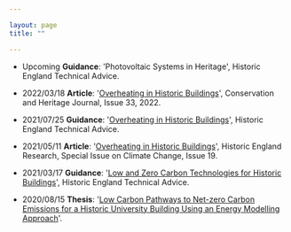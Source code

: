 ```yaml
---

layout: page
title: ""

--- 
```


+ Upcoming  **Guidance**: 'Photovoltaic Systems in Heritage', Historic England Technical Advice.

+ 2022/03/18  **Article**: '[Overheating in Historic Buildings](https://www.paperturn-view.com/?pid=MjM239920)', Conservation and Heritage Journal, Issue 33, 2022.
  
+ 2021/07/25  **Guidance**: '[Overheating in Historic Buildings](https://historicengland.org.uk/advice/technical-advice/energy-efficiency-and-historic-buildings/overheating-historic-buldings/)', Historic England Technical Advice.
    
+ 2021/05/11  **Article**: '[Overheating in Historic Buildings](https://historicengland.org.uk/images-books/publications/historic-england-research-19)', Historic England Research, Special Issue on Climate Change, Issue 19.
    
+ 2021/03/17  **Guidance**: '[Low and Zero Carbon Technologies for Historic Buildings](https://historicengland.org.uk/advice/technical-advice/energy-efficiency-and-historic-buildings/low-and-zero-carbon-technologies/)', Historic England Technical Advice.
    
+ 2020/08/15  **Thesis**: '[Low Carbon Pathways to Net-zero Carbon Emissions for a Historic University Building Using an Energy Modelling Approach](https://drive.google.com/file/d/1F49WrjwxZFxpDhd9xzY4u9f6fsJZbElp/view?usp=sharing)'.
    
    

